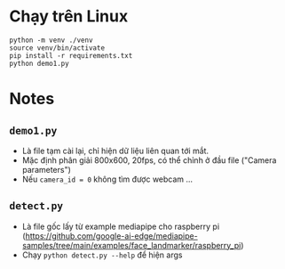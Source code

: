 # Chạy trên Linux
```
python -m venv ./venv
source venv/bin/activate
pip install -r requirements.txt
python demo1.py
```

# Notes
## `demo1.py`
- Là file tạm cài lại, chỉ hiện dữ liệu liên quan tới mắt.
- Mặc định phân giải 800x600, 20fps, có thể chỉnh ở đầu file ("Camera parameters")
- Nếu `camera_id = 0` không tìm được webcam ...
## `detect.py`
- Là file gốc lấy từ example mediapipe cho raspberry pi (https://github.com/google-ai-edge/mediapipe-samples/tree/main/examples/face_landmarker/raspberry_pi)
- Chạy `python detect.py --help` để hiện args

